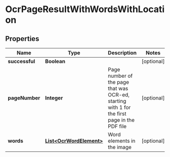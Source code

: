 
# OcrPageResultWithWordsWithLocation

## Properties
Name | Type | Description | Notes
------------ | ------------- | ------------- | -------------
**successful** | **Boolean** |  |  [optional]
**pageNumber** | **Integer** | Page number of the page that was OCR-ed, starting with 1 for the first page in the PDF file |  [optional]
**words** | [**List&lt;OcrWordElement&gt;**](OcrWordElement.md) | Word elements in the image |  [optional]



